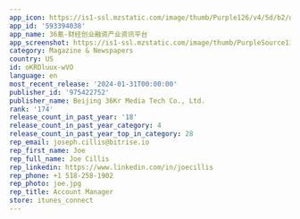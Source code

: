 ```yaml
---
app_icon: https://is1-ssl.mzstatic.com/image/thumb/Purple126/v4/5d/b2/dd/5db2dd7d-b42c-e9a8-ee97-a786da661de5/AppIcon-0-0-1x_U007emarketing-0-7-0-85-220.png/1024x1024bb.png
app_id: '593394038'
app_name: 36氪-财经创业融资产业资讯平台
app_screenshot: https://is1-ssl.mzstatic.com/image/thumb/PurpleSource116/v4/c7/5f/8d/c75f8d87-5295-7085-76f8-0c8dab814d76/2ffd2756-bac2-46c6-9b2f-f03239f59fcd_1242x2688_01.png/1242x2688bb.png
category: Magazine & Newspapers
country: US
id: oKRDluux-wVO
language: en
most_recent_release: '2024-01-31T00:00:00'
publisher_id: '975422752'
publisher_name: Beijing 36Kr Media Tech Co., Ltd.
rank: '174'
release_count_in_past_year: '18'
release_count_in_past_year_category: 4
release_count_in_past_year_top_in_category: 28
rep_email: joseph.cillis@bitrise.io
rep_first_name: Joe
rep_full_name: Joe Cillis
rep_linkedin: https://www.linkedin.com/in/joecillis
rep_phone: +1 518-258-1902
rep_photo: joe.jpg
rep_title: Account Manager
store: itunes_connect
---
```


